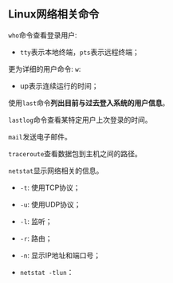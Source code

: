 ## Linux网络相关命令

`who`命令查看登录用户: 

* `tty`表示本地终端，`pts`表示远程终端；

更为详细的用户命令: `w`:

* up表示连续运行的时间；

使用`last`命令**列出目前与过去登入系统的用户信息**。

`lastlog`命令查看某特定用户上次登录的时间。

`mail`发送电子邮件。

`traceroute`查看数据包到主机之间的路径。

`netstat`显示网络相关的信息。

* `-t`: 使用TCP协议；
* `-u`: 使用UDP协议；
* `-l`: 监听；
* `-r`: 路由；
* `-n`: 显示IP地址和端口号；

* `netstat -tlun`：